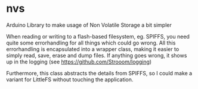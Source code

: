 # nvs
Arduino Library to make usage of Non Volatile Storage a bit simpler

When reading or writing to a flash-based filesystem, eg. SPIFFS, you need quite some errorhandling for all things which could go wrong.
All this errorhandling is encapsulated into a wrapper class, making it easier to simply read, save, erase and dump files. If anything goes wrong, it shows up in the logging (see https://github.com/Strooom/logging)

Furthermore, this class abstracts the details from SPIFFS, so I could make a variant for LittleFS without touching the application.
